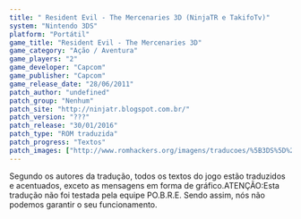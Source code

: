 ```yaml
---
title: " Resident Evil - The Mercenaries 3D (NinjaTR e TakifoTv)"
system: "Nintendo 3DS"
platform: "Portátil"
game_title: "Resident Evil - The Mercenaries 3D"
game_category: "Ação / Aventura"
game_players: "2"
game_developer: "Capcom"
game_publisher: "Capcom"
game_release_date: "28/06/2011"
patch_author: "undefined"
patch_group: "Nenhum"
patch_site: "http://ninjatr.blogspot.com.br/"
patch_version: "???"
patch_release: "30/01/2016"
patch_type: "ROM traduzida"
patch_progress: "Textos"
patch_images: ["http://www.romhackers.org/imagens/traducoes/%5B3DS%5D%20Resident%20Evil%20-%20The%20Mercenaries%203D%20-%20NinjaTR%20e%20TakifoTv%20-%201.jpg","http://www.romhackers.org/imagens/traducoes/%5B3DS%5D%20Resident%20Evil%20-%20The%20Mercenaries%203D%20-%20NinjaTR%20e%20TakifoTv%20-%202.jpg","http://www.romhackers.org/imagens/traducoes/%5B3DS%5D%20Resident%20Evil%20-%20The%20Mercenaries%203D%20-%20NinjaTR%20e%20TakifoTv%20-%203.jpg"]
---
```

Segundo os autores da tradução, todos os textos do jogo estão traduzidos e acentuados, exceto as mensagens em forma de gráfico.ATENÇÃO:Esta tradução não foi testada pela equipe PO.B.R.E. Sendo assim, nós não podemos garantir o seu funcionamento.